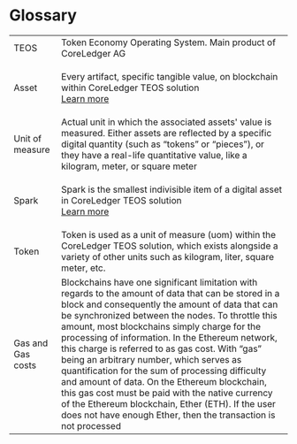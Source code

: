 # Glossary

|                   |                                                                                                                                                                                                                                                                                                                                                                                                                                                                                                                                                                                                                                                                                               |
| ----------------- | --------------------------------------------------------------------------------------------------------------------------------------------------------------------------------------------------------------------------------------------------------------------------------------------------------------------------------------------------------------------------------------------------------------------------------------------------------------------------------------------------------------------------------------------------------------------------------------------------------------------------------------------------------------------------------------------- |
| TEOS              | Token Economy Operating System. Main product of CoreLedger AG                                                                                                                                                                                                                                                                                                                                                                                                                                                                                                                                                                                                                                 |
| Asset             | <p>Every artifact, specific tangible value, on blockchain within CoreLedger TEOS solution<br><a href="../concepts/asset.md">Learn more</a></p>                                                                                                                                                                                                                                                                                                                                                                                                                                                                                                                                                |
| Unit of measure   | Actual unit in which the associated assets' value is measured. Either assets are reflected by a specific digital quantity (such as “tokens” or “pieces”), or they have a real-life quantitative value, like a kilogram, meter, or square meter                                                                                                                                                                                                                                                                                                                                                                                                                                                |
| Spark             | <p>Spark is the smallest indivisible item of a digital asset in CoreLedger TEOS solution<br><a href="../concepts/spark.md">Learn more</a></p>                                                                                                                                                                                                                                                                                                                                                                                                                                                                                                                                                 |
| Token             | Token is used as a unit of measure (uom) within the CoreLedger TEOS solution, which exists alongside a variety of other units such as kilogram, liter, square meter, etc.                                                                                                                                                                                                                                                                                                                                                                                                                                                                                                                     |
| Gas and Gas costs | Blockchains have one significant limitation with regards to the amount of data that can be stored in a block and consequently the amount of data that can be synchronized between the nodes. To throttle this amount, most blockchains simply charge for the processing of information. In the Ethereum network, this charge is referred to as gas cost. With “gas” being an arbitrary number, which serves as quantification for the sum of processing difficulty and amount of data. On the Ethereum blockchain, this gas cost must be paid with the native currency of the Ethereum blockchain, Ether (ETH). If the user does not have enough Ether, then the transaction is not processed |
